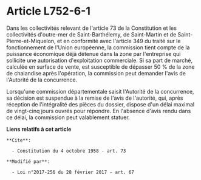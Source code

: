 # Article L752-6-1

Dans les collectivités relevant de l'article 73 de la Constitution et les collectivités d'outre-mer de Saint-Barthélemy, de
Saint-Martin et de Saint-Pierre-et-Miquelon, et en conformité avec l'article 349 du traité sur le fonctionnement de l'Union
européenne, la commission tient compte de la puissance économique déjà détenue dans la zone par l'entreprise qui sollicite
une autorisation d'exploitation commerciale. Si sa part de marché, calculée en surface de vente, est susceptible de dépasser
50 % de la zone de chalandise après l'opération, la commission peut demander l'avis de l'Autorité de la concurrence.

Lorsqu'une commission départementale saisit l'Autorité de la concurrence, sa décision est suspendue à la remise de l'avis de
l'autorité, qui, après réception de l'intégralité des pièces du dossier, dispose d'un délai maximal de vingt-cinq jours
ouvrés pour répondre. En l'absence d'avis rendu dans ce délai, la commission peut valablement statuer.

**Liens relatifs à cet article**

	**Cite**:

	  - Constitution du 4 octobre 1958 - art. 73

	**Modifié par**:

	  - Loi n°2017-256 du 28 février 2017 - art. 67
